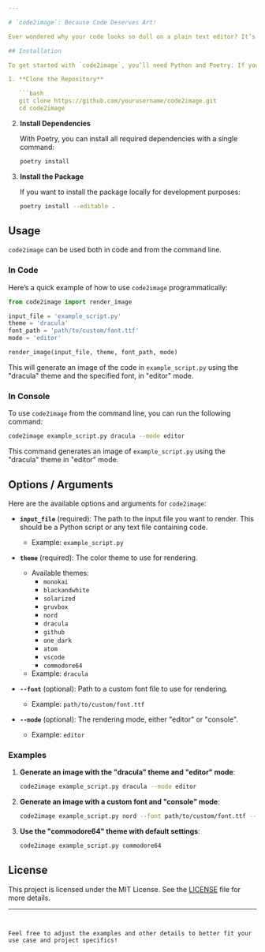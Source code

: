 ```yaml
---

# `code2image`: Because Code Deserves Art!

Ever wondered why your code looks so dull on a plain text editor? It’s time to bring some pizzazz to your programming! With `code2image`, you can transform your code into beautiful, themed images. Whether you want to share your code with flair or just need a cool screenshot for your portfolio, this tool’s got you covered.

## Installation

To get started with `code2image`, you’ll need Python and Poetry. If you don’t have Poetry installed, you can follow the installation guide [here](https://python-poetry.org/docs/#installation).

1. **Clone the Repository**

   ```bash
   git clone https://github.com/yourusername/code2image.git
   cd code2image
   ```

2. **Install Dependencies**

   With Poetry, you can install all required dependencies with a single command:

   ```bash
   poetry install
   ```

3. **Install the Package**

   If you want to install the package locally for development purposes:

   ```bash
   poetry install --editable .
   ```

## Usage

`code2image` can be used both in code and from the command line.

### In Code

Here’s a quick example of how to use `code2image` programmatically:

```python
from code2image import render_image

input_file = 'example_script.py'
theme = 'dracula'
font_path = 'path/to/custom/font.ttf'
mode = 'editor'

render_image(input_file, theme, font_path, mode)
```

This will generate an image of the code in `example_script.py` using the "dracula" theme and the specified font, in "editor" mode.

### In Console

To use `code2image` from the command line, you can run the following command:

```bash
code2image example_script.py dracula --mode editor
```

This command generates an image of `example_script.py` using the "dracula" theme in "editor" mode.

## Options / Arguments

Here are the available options and arguments for `code2image`:

- **`input_file`** (required): The path to the input file you want to render. This should be a Python script or any text file containing code.
  - Example: `example_script.py`

- **`theme`** (required): The color theme to use for rendering.
  - Available themes:
    - `monokai`
    - `blackandwhite`
    - `solarized`
    - `gruvbox`
    - `nord`
    - `dracula`
    - `github`
    - `one_dark`
    - `atom`
    - `vscode`
    - `commodore64`
  - Example: `dracula`

- **`--font`** (optional): Path to a custom font file to use for rendering.
  - Example: `path/to/custom/font.ttf`

- **`--mode`** (optional): The rendering mode, either "editor" or "console".
  - Example: `editor`

### Examples

1. **Generate an image with the "dracula" theme and "editor" mode**:

   ```bash
   code2image example_script.py dracula --mode editor
   ```

2. **Generate an image with a custom font and "console" mode**:

   ```bash
   code2image example_script.py nord --font path/to/custom/font.ttf --mode console
   ```

3. **Use the "commodore64" theme with default settings**:

   ```bash
   code2image example_script.py commodore64
   ```

## License

This project is licensed under the MIT License. See the [LICENSE](LICENSE) file for more details.

---
```


Feel free to adjust the examples and other details to better fit your use case and project specifics!
